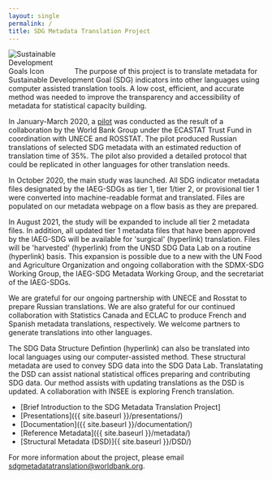 ```yaml
---
layout: single
permalink: /
title: SDG Metadata Translation Project
---
```

<img alt="Sustainable Development Goals Icon" src="{{ site.baseurl }}/assets/img/sdg-icon.png" class="align-left" style="max-width:25%" />
The purpose of this project is to translate metadata for Sustainable Development Goal (SDG) indicators into other languages using computer assisted translation tools. A low cost, efficient, and accurate method was needed to improve the transparency and accessibility of metadata for statistical capacity building.

In January-March 2020, a [pilot](/sdg-metadata/pilot/) was conducted as the result of a collaboration by the World Bank Group under the ECASTAT Trust Fund in coordination with UNECE and ROSSTAT. The pilot produced Russian translations of selected SDG metadata with an estimated reduction of translation time of 35%. The pilot also provided a detailed protocol that could be replicated in other languages for other translation needs.

In October 2020, the main study was launched. All SDG indicator metadata files designated by the IAEG-SDGs as tier 1, tier 1/tier 2, or provisional tier 1 were converted into machine-readable format and translated. Files are populated on our metadata webpage on a flow basis as they are prepared. 

In August 2021, the study will be expanded to include all tier 2 metadata files. In addition, all updated tier 1 metadata files that have been approved by the IAEG-SDG will be available for 'surgical' (hyperlink) translation. Files will be 'harvested' (hyperlink) from the UNSD SDG Data Lab on a routine (hyperlink) basis. This expansion is possible due to a new with the UN Food and Agriculture Organization and ongoing collaboration with the SDMX-SDG Working Group, the IAEG-SDG Metadata Working Group, and the secretariat of the IAEG-SDGs.

We are grateful for our ongoing partnership with UNECE and Rosstat to prepare Russian translations. We are also grateful for our continued collaboration with Statistics Canada and ECLAC to produce French and Spanish metadata translations, respectively. We welcome partners to generate translations into other languages.

The SDG Data Structure Defintion (hyperlink) can also be translated into local languages using our computer-assisted method. These structural metadata are used to convey SDG data into the SDG Data Lab. Translatating the DSD can assist national statistical offices preparing and contributing SDG data. Our method assists with updating translations as the DSD is updated. A collaboration with INSEE is exploring French translation.

* [Brief Introduction to the SDG Metadata Translation Project]
* [Presentations]({{ site.baseurl }}/presentations/)
* [Documentation]({{ site.baseurl }}/documentation/)
* [Reference Metadata]({{ site.baseurl }}/metadata/)
* [Structural Metadata (DSD)]{{ site.baseurl }}/DSD/)

For more information about the project, please email <sdgmetadatatranslation@worldbank.org>.

